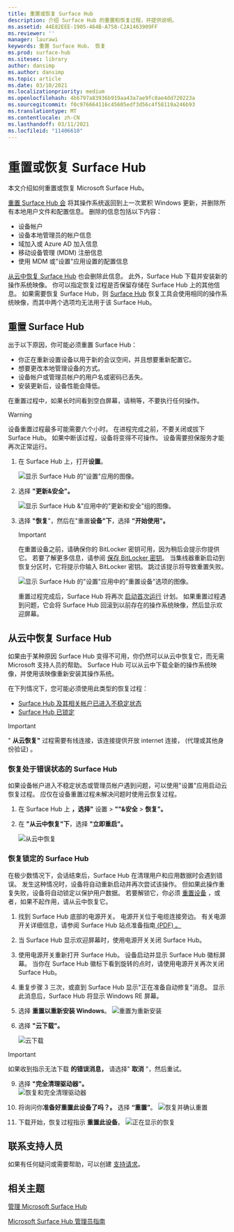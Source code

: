 ```yaml
---
title: 重置或恢复 Surface Hub
description: 介绍 Surface Hub 的重置和恢复过程，并提供说明。
ms.assetid: 44E82EEE-1905-464B-A758-C2A1463909FF
ms.reviewer: ''
manager: laurawi
keywords: 重置 Surface Hub， 恢复
ms.prod: surface-hub
ms.sitesec: library
author: dansimp
ms.author: dansimp
ms.topic: article
ms.date: 03/10/2021
ms.localizationpriority: medium
ms.openlocfilehash: 4b6797a83936b919aa43a7ae9fc8ae4dd720223a
ms.sourcegitcommit: f0c976664116c45605edf3d56c4f58119a246b93
ms.translationtype: MT
ms.contentlocale: zh-CN
ms.lasthandoff: 03/11/2021
ms.locfileid: "11406610"
---
```

# <a name="reset-or-recover-a-surface-hub"></a>重置或恢复 Surface Hub

本文介绍如何重置或恢复 Microsoft Surface Hub。  

[重置 Surface Hub 会](#reset-a-surface-hub) 将其操作系统返回到上一次累积 Windows 更新，并删除所有本地用户文件和配置信息。 删除的信息包括以下内容：

- 设备帐户
- 设备本地管理员的帐户信息
- 域加入或 Azure AD 加入信息
- 移动设备管理 (MDM) 注册信息
- 使用 MDM 或"设置"应用设置的配置信息

[从云中恢复 Surface Hub](#recover-a-surface-hub-from-the-cloud) 也会删除此信息。 此外，Surface Hub 下载并安装新的操作系统映像。 你可以指定恢复过程是否保留存储在 Surface Hub 上的其他信息。 如果需要恢复 Surface Hub，则 [Surface Hub](surface-hub-recovery-tool.md) 恢复工具会使用相同的操作系统映像，而其中两个选项均无法用于该 Surface Hub。

## <a name="reset-a-surface-hub"></a>重置 Surface Hub

出于以下原因，你可能必须重置 Surface Hub：

- 你正在重新设置设备以用于新的会议空间，并且想要重新配置它。
- 想要更改本地管理设备的方式。
- 设备帐户或管理员帐户的用户名或密码已丢失。
- 安装更新后，设备性能会降低。

在重置过程中，如果长时间看到空白屏幕，请稍等，不要执行任何操作。

> [!WARNING]
> 设备重置过程最多可能需要六个小时。 在进程完成之前，不要关闭或拔下 Surface Hub。 如果中断该过程，设备将变得不可操作。 设备需要担保服务才能再次正常运行。

1. 在 Surface Hub 上，打开**设置**。

   ![显示 Surface Hub 的"设置"应用的图像。](images/sh-settings.png)

2. 选择 **"更新&安全"。**

   ![显示 Surface Hub &"应用中的"更新和安全"组的图像。](images/sh-settings-update-security.png)

3. 选择 **"恢复**"，然后在"重置**设备"下**，选择 **"开始使用"。**

   > [!IMPORTANT]
   > 在重置设备之前，请确保你的 BitLocker 密钥可用，因为稍后会提示你提供它。 若要了解更多信息，请参阅 [保存 BitLocker 密钥](save-bitlocker-key-surface-hub.md)。 当集线器重新启动到恢复分区时，它将提示你输入 BitLocker 密钥。 跳过该提示将导致重置失败。
   
   ![显示 Surface Hub 的"设置"应用中的"重置设备"选项的图像。](images/sh-settings-reset-device.png)

   重置过程完成后，Surface Hub 将再次 [启动首次运行](first-run-program-surface-hub.md) 计划。 如果重置过程遇到问题，它会将 Surface Hub 回滚到以前存在的操作系统映像，然后显示欢迎屏幕。

<span id="cloud-recovery" />

## <a name="recover-a-surface-hub-from-the-cloud"></a>从云中恢复 Surface Hub

如果由于某种原因 Surface Hub 变得不可用，你仍然可以从云中恢复它，而无需 Microsoft 支持人员的帮助。 Surface Hub 可以从云中下载全新的操作系统映像，并使用该映像重新安装其操作系统。

在下列情况下，您可能必须使用此类型的恢复过程：

- [Surface Hub 及其相关帐户已进入不稳定状态](#recover-a-surface-hub-in-a-bad-state)
- [Surface Hub 已锁定](#recover-a-locked-surface-hub)

>[!IMPORTANT]
>" **从云恢复"** 过程需要有线连接，该连接提供开放 internet 连接， (代理或其他身份验证) 。

### <a name="recover-a-surface-hub-in-a-bad-state"></a>恢复处于错误状态的 Surface Hub

如果设备帐户进入不稳定状态或管理员帐户遇到问题，可以使用"设置"应用启动云恢复过程。 应仅在设备重置过程未解决问题时使用云[](#reset-a-surface-hub)恢复过程。

1. 在 Surface Hub 上 **，选择"** 设置 &gt; **""&安全** &gt; **恢复"。**

2. 在 **"从云中恢复"下**，选择 **"立即重启"。**

   ![从云中恢复](images/recover-from-the-cloud.png)

### <a name="recover-a-locked-surface-hub"></a>恢复锁定的 Surface Hub

在极少数情况下，会话结束后，Surface Hub 在清理用户和应用数据时会遇到错误。 发生这种情况时，设备将自动重新启动并再次尝试该操作。 但如果此操作重复失败，设备将自动锁定以保护用户数据。 若要解锁它，你必须 [重置设备](#reset-a-surface-hub) ，或者，如果不起作用，请从云中恢复它。

1. 找到 Surface Hub 底部的电源开关。 电源开关位于电缆连接旁边。 有关电源开关详细信息，请参阅 Surface Hub 站点准备指南[ (PDF) 。 ](surface-hub-site-readiness-guide.md)

2. 当 Surface Hub 显示欢迎屏幕时，使用电源开关关闭 Surface Hub。

3. 使用电源开关重新打开 Surface Hub。 设备启动并显示 Surface Hub 徽标屏幕。 当你在 Surface Hub 徽标下看到旋转的点时，请使用电源开关再次关闭 Surface Hub。  

4. 重复步骤 3 三次，或直到 Surface Hub 显示"正在准备自动修复"消息。 显示此消息后，Surface Hub 将显示 Windows RE 屏幕。

 
5. 选择 **重置以重新安装 Windows**。 
![重置为重新安装](images/recover-from-cloud.png)

8. 选择 **"云下载"。** 

   ![云下载](images/recover-cloud-download.png)

>[!IMPORTANT]
>如果收到指示无法下载 **的错误消息，** 请选择" **取消** "，然后重试。

9. 选择 **"完全清理驱动器"。**  
![恢复和完全清理驱动器](images/recover-fully-clean-drive.png)

10. 将询问你**准备好重置此设备了吗？。** 选择 **“重置”**。 
![恢复并确认重置](images/recover-confirm-reset.png)

11. 下载开始，恢复过程指示 **重置此设备**。 
![正在显示的恢复](images/recover-in-progress.png)

## <a name="contact-support"></a>联系支持人员

如果有任何疑问或需要帮助，可以创建 [支持请求](https://support.microsoft.com/supportforbusiness/productselection)。


## <a name="related-topics"></a>相关主题

[管理 Microsoft Surface Hub](manage-surface-hub.md)

[Microsoft Surface Hub 管理员指南](surface-hub-administrators-guide.md)
